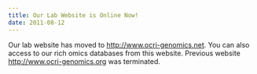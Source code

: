 ```yaml
---
title: Our Lab Website is Online Now!
date: 2011-08-12
---
```


Our lab website has moved to http://www.ocri-genomics.net. You can also access to our rich omics databases from this website. Previous website http://www.ocri-genomics.org was terminated.

<!--more-->

